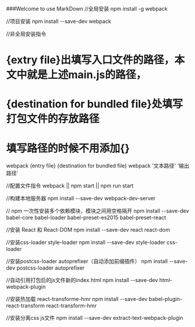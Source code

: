 ###Welcome to use MarkDown
//全局安装
npm install -g webpack

//项目安装
npm install --save-dev webpack

//非全局安装指令
# {extry file}出填写入口文件的路径，本文中就是上述main.js的路径，
# {destination for bundled file}处填写打包文件的存放路径
# 填写路径的时候不用添加{}
webpack {entry file} {destination for bundled file}
webpack '文本路径' '输出路径'

//配置文件指令
webpack || npm start || npm run start

//构建本地服务器
npm install --save-dev webpack-dev-server

// npm 一次性安装多个依赖模块，模块之间用空格隔开
npm install --save-dev babel-core babel-loader babel-preset-es2015 babel-preset-react

//安装 React 和 React-DOM
npm install --save-dev react react-dom

//安装css-loader style-loader
npm install --save-dev style-loader css-loader

//安装postcss-loader autoprefixer（自动添加前缀插件）
npm install --save-dev postcss-loader autoprefixer

//自动引用打包后的js文件新的index.html
npm install --save-dev html-webpack-plugin

//安装热加载 react-transforme-hmr
npm install --save-dev babel-plugin-react-transform react-transform-hmr

//安装分离css js文件
npm install --save-dev extract-text-webpack-plugin